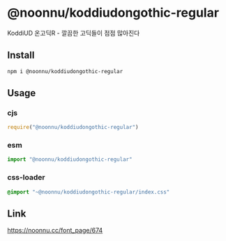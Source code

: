 # @noonnu/koddiudongothic-regular
KoddiUD 온고딕R - 깔끔한 고딕들이 점점 많아진다

## Install
```sh
npm i @noonnu/koddiudongothic-regular
```
## Usage
### cjs
```js
require("@noonnu/koddiudongothic-regular")
```
### esm
```js
import "@noonnu/koddiudongothic-regular"
```
### css-loader
```css
@import "~@noonnu/koddiudongothic-regular/index.css"
```

## Link
https://noonnu.cc/font_page/674